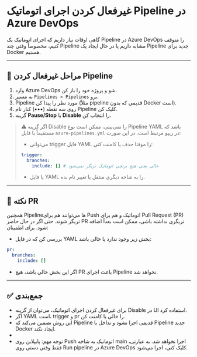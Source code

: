 # غیرفعال کردن اجرای اتوماتیک Pipeline در Azure DevOps

گاهی اوقات نیاز داریم که اجرای اتوماتیک یک Pipeline در Azure DevOps را متوقف کنیم، مخصوصاً وقتی چند Pipeline مشابه داریم یا در حال ایجاد یک Pipeline جدید برای Docker هستیم.

---

## 🔹 مراحل غیرفعال کردن Pipeline

1. وارد Azure DevOps شو و پروژه خود را باز کن.
2. به مسیر `Pipelines > Pipelines` برو.
3. Pipeline مورد نظر را پیدا کن (مثلاً pipeline قدیمی که بدون Docker است).
4. روی سه نقطه (•••) کنار نام Pipeline کلیک کن.
5. گزینه **Pause/Stop** یا **Disable** را انتخاب کن.

> ⚠️ اگر گزینه Disable را نمی‌بینی، ممکن است نوع Pipeline YAML باشد که مستقیماً با فایل `azure-pipelines.yml` در ریپو مرتبط است. در این صورت:
> - می‌توانی trigger فایل YAML را موقتا حذف یا کامنت کنی:
>
> ```yaml
> trigger:
>   branches:
>     include: [] # خالی یعنی هیچ برنچی اتوماتیک تریگر نمی‌شود
> ```
> - یا فایل YAML را به شاخه دیگری منتقل یا تغییر نام بده.

---

## 🔹 نکته PR

همچنین Pipeline‌ها می‌توانند هم برای Push اتوماتیک و هم برای Pull Request (PR) تریگر شوند. حتی اگر در حال حاضر PR تریگری نداشته باشی، ممکن است بعداً اضافه شود. برای اطمینان:

- بررسی کن که در فایل YAML بخش زیر وجود ندارد یا خالی باشد:

```yaml
pr:
  branches:
    include: []
```

- اگر این بخش خالی باشد، هیچ PR باعث اجرای Pipeline نخواهد شد.

---

## ✅ جمع‌بندی

- برای غیرفعال کردن اجرای اتوماتیک، می‌توان از گزینه Disable در UI استفاده کرد.
- اگر YAML است، trigger و pr را خالی یا کامنت کن.
- این روش تضمین می‌کند که Pipeline قدیمی اجرا نشود و تداخل با Pipeline جدید Docker ایجاد نکند.
- 
- توجه مهم: پایپلاین روی Push اتوماتیک به شاخه main اجرا نخواهد شد. به عبارتی، فقط وقتی دستی روی Run pipeline در Azure DevOps کلیک کنی، اجرا می‌شود.

